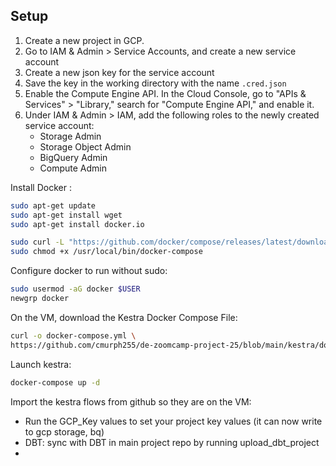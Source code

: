 ## Setup
1. Create a new project in GCP.
2. Go to IAM & Admin > Service Accounts, and create a new service account
3. Create a new json key for the service account
4. Save the key in the working directory with the name `.cred.json`
5. Enable the Compute Engine API. In the Cloud Console, go to "APIs & Services" > "Library," search for "Compute Engine API," and enable it.
6.  Under IAM & Admin > IAM, add the following roles to the newly created service account: 
    * Storage Admin
    * Storage Object Admin
    * BigQuery Admin
    * Compute Admin


Install Docker :
```bash
sudo apt-get update
sudo apt-get install wget
sudo apt-get install docker.io

sudo curl -L "https://github.com/docker/compose/releases/latest/download/docker-compose-$(uname -s)-$(uname -m)" -o /usr/local/bin/docker-compose
sudo chmod +x /usr/local/bin/docker-compose
```


Configure docker to run without sudo:
```bash
sudo usermod -aG docker $USER
newgrp docker
```


On the VM, download the Kestra Docker Compose File:
```bash
curl -o docker-compose.yml \
https://github.com/cmurph255/de-zoomcamp-project-25/blob/main/kestra/docker-compose.yml
```
Launch kestra:
```bash
docker-compose up -d
```

Import the kestra flows from github so they are on the VM:
* Run the GCP_Key values to set your project key values (it can now write to gcp storage, bq)
* DBT: sync with DBT in main project repo by running upload_dbt_project
* 







